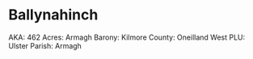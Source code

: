 # Ballynahinch

AKA: 462
Acres: Armagh
Barony: Kilmore
County: Oneilland West
PLU: Ulster
Parish: Armagh
